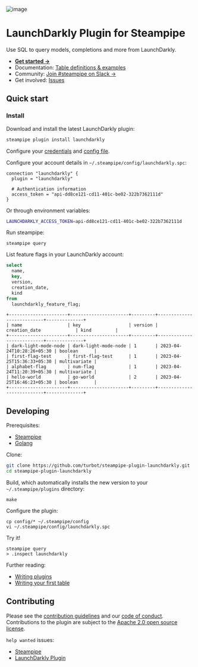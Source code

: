 ![image](https://hub.steampipe.io/images/plugins/turbot/launchdarkly-social-graphic.png)

# LaunchDarkly Plugin for Steampipe

Use SQL to query models, completions and more from LaunchDarkly.

- **[Get started →](https://hub.steampipe.io/plugins/turbot/launchdarkly)**
- Documentation: [Table definitions & examples](https://hub.steampipe.io/plugins/turbot/launchdarkly/tables)
- Community: [Join #steampipe on Slack →](https://turbot.com/community/join)
- Get involved: [Issues](https://github.com/turbot/steampipe-plugin-launchdarkly/issues)

## Quick start

### Install

Download and install the latest LaunchDarkly plugin:

```bash
steampipe plugin install launchdarkly
```

Configure your [credentials](https://hub.steampipe.io/plugins/turbot/launchdarkly#credentials) and [config file](https://hub.steampipe.io/plugins/turbot/launchdarkly#configuration).

Configure your account details in `~/.steampipe/config/launchdarkly.spc`:

```hcl
connection "launchdarkly" {
  plugin = "launchdarkly"

  # Authentication information
  access_token = "api-dd8ce121-cd11-401c-be02-322b7362111d"
}
```

Or through environment variables:

```sh
LAUNCHDARKLY_ACCESS_TOKEN=api-dd8ce121-cd11-401c-be02-322b7362111d
```

Run steampipe:

```shell
steampipe query
```

List feature flags in your LaunchDarkly account:

```sql
select
  name,
  key,
  version,
  creation_date,
  kind
from
  launchdarkly_feature_flag;
```

```
+----------------------+----------------------+---------+---------------------------+--------------+
| name                 | key                  | version | creation_date             | kind         |
+----------------------+----------------------+---------+---------------------------+--------------+
| dark-light-mode-node | dark-light-mode-node | 1       | 2023-04-24T10:28:26+05:30 | boolean      |
| first-flag-test      | first-flag-test      | 1       | 2023-04-25T15:36:33+05:30 | multivariate |
| alphabet-flag        | num-flag             | 1       | 2023-04-24T11:20:39+05:30 | multivariate |
| hello-world          | go-world             | 2       | 2023-04-25T16:46:23+05:30 | boolean      |
+----------------------+----------------------+---------+---------------------------+--------------+
```

## Developing

Prerequisites:

- [Steampipe](https://steampipe.io/downloads)
- [Golang](https://golang.org/doc/install)

Clone:

```sh
git clone https://github.com/turbot/steampipe-plugin-launchdarkly.git
cd steampipe-plugin-launchdarkly
```

Build, which automatically installs the new version to your `~/.steampipe/plugins` directory:

```
make
```

Configure the plugin:

```
cp config/* ~/.steampipe/config
vi ~/.steampipe/config/launchdarkly.spc
```

Try it!

```
steampipe query
> .inspect launchdarkly
```

Further reading:

- [Writing plugins](https://steampipe.io/docs/develop/writing-plugins)
- [Writing your first table](https://steampipe.io/docs/develop/writing-your-first-table)

## Contributing

Please see the [contribution guidelines](https://github.com/turbot/steampipe/blob/main/CONTRIBUTING.md) and our [code of conduct](https://github.com/turbot/steampipe/blob/main/CODE_OF_CONDUCT.md). Contributions to the plugin are subject to the [Apache 2.0 open source license](https://github.com/turbot/steampipe-plugin-launchdarkly/blob/main/LICENSE).

`help wanted` issues:

- [Steampipe](https://github.com/turbot/steampipe/labels/help%20wanted)
- [LaunchDarkly Plugin](https://github.com/turbot/steampipe-plugin-launchdarkly/labels/help%20wanted)
